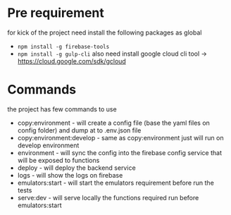 # Pre requirement
for kick of the project need install the following packages as global
- `npm install -g firebase-tools`
- `npm install -g gulp-cli`
also need install google cloud cli tool -> https://cloud.google.com/sdk/gcloud

# Commands
 the project has few commands to use
 - copy:environment - will create a config file (base the yaml files on config folder) and dump at to .env.json file
 - copy:environment:develop - same as copy:environment just will run on develop environment
 - environment - will sync the config into the firebase config service that will be exposed to functions
 - deploy - will deploy the backend service
 - logs - will show the logs on firebase
 - emulators:start -  will start the emulators requirement before run the tests
 - serve:dev -  will serve locally the functions required run before emulators:start

 
